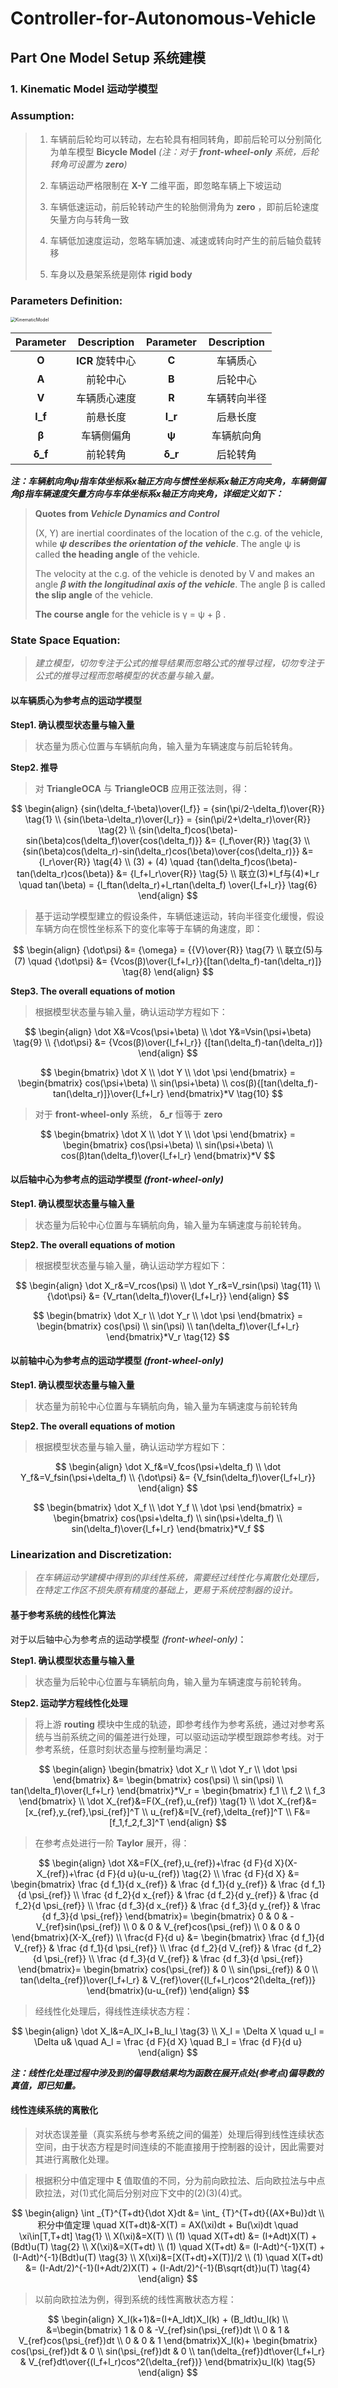 # Controller-for-Autonomous-Vehicle

## Part One Model Setup 系统建模

### 1. Kinematic Model 运动学模型

### **Assumption:** 

> 1. 车辆前后轮均可以转动，左右轮具有相同转角，即前后轮可以分别简化为单车模型 **Bicycle Model**  *(注：对于 **front-wheel-only** 系统，后轮转角可设置为 **zero**)* 
>
> 2. 车辆运动严格限制在 **X-Y** 二维平面，即忽略车辆上下坡运动
>3. 车辆低速运动，前后轮转动产生的轮胎侧滑角为 **zero** ，即前后轮速度矢量方向与转角一致
> 4. 车辆低加速度运动，忽略车辆加速、减速或转向时产生的前后轴负载转移 
> 5. 车身以及悬架系统是刚体 **rigid body** 

### **Parameters Definition:**

<img src="./Pictures/KinematicModel.png" alt="KinematicModel" style="zoom:50%;" />

| Parameter |   Description    | Parameter | Description  |
| :-------: | :--------------: | :-------: | :----------: |
|   **O**   | **ICR** 旋转中心 |   **C**   |   车辆质心   |
|   **A**   |     前轮中心     |   **B**   |   后轮中心   |
|   **V**   |   车辆质心速度   |   **R**   | 车辆转向半径 |
|  **l_f**  |     前悬长度     |  **l_r**  |   后悬长度   |
|   **β**   |    车辆侧偏角    |   **ψ**   |  车辆航向角  |
|  **δ_f**  |     前轮转角     |  **δ_r**  |   后轮转角   |

***注：车辆航向角ψ指车体坐标系x轴正方向与惯性坐标系x轴正方向夹角，车辆侧偏角β指车辆速度矢量方向与车体坐标系x轴正方向夹角，详细定义如下：***

> **Quotes from *Vehicle Dynamics and Control***
>
> (X, Y) are inertial coordinates of the location of the c.g. of the vehicle, while ***ψ describes the orientation of the vehicle***. The angle ψ is called **the heading angle** of the vehicle. 
>
> The velocity at the c.g. of the vehicle is denoted by V and makes an angle ***β with the longitudinal axis of the vehicle***. The angle β is called **the slip angle** of the vehicle.
>
> **The course angle** for the vehicle is γ = ψ + β .

### **State Space Equation:**

> *建立模型，切勿专注于公式的推导结果而忽略公式的推导过程，切勿专注于公式的推导过程而忽略模型的状态量与输入量。*

#### 以车辆质心为参考点的运动学模型

**Step1. 确认模型状态量与输入量**

> 状态量为质心位置与车辆航向角，输入量为车辆速度与前后轮转角。

**Step2. 推导**

> 对 **TriangleOCA** 与 **TriangleOCB** 应用正弦法则，得：

$$
\begin{align}
{sin(\delta_f-\beta)\over{l_f}} = {sin(\pi/2-\delta_f)\over{R}} \tag{1} \\
{sin(\beta-\delta_r)\over{l_r}} = {sin(\pi/2+\delta_r)\over{R}} \tag{2} \\
{sin(\delta_f)cos(\beta)-sin(\beta)cos(\delta_f)\over{cos(\delta_f)}} &= {l_f\over{R}} \tag{3} \\
{sin(\beta)cos(\delta_r)-sin(\delta_r)cos(\beta)\over{cos(\delta_r)}} &= {l_r\over{R}} \tag{4} \\
(3) + (4) \quad {tan(\delta_f)cos(\beta)-tan(\delta_r)cos(\beta)} &= {l_f+l_r\over{R}} \tag{5} \\ 
联立(3)*l_f与(4)*l_r \quad tan(\beta) = {l_ftan(\delta_r)+l_rtan(\delta_f) \over{l_f+l_r}} \tag{6}
\end{align}
$$

> 基于运动学模型建立的假设条件，车辆低速运动，转向半径变化缓慢，假设车辆方向在惯性坐标系下的变化率等于车辆的角速度，即：

$$
\begin{align}
{\dot\psi} &= {\omega} = {{V}\over{R}} \tag{7} \\
联立(5)与(7) \quad {\dot\psi} &= {Vcos(β)\over{l_f+l_r}}{[tan(\delta_f)-tan(\delta_r)]} \tag{8}
\end{align}
$$

**Step3. The overall equations of motion**

> 根据模型状态量与输入量，确认运动学方程如下：

$$
\begin{align}
\dot X&=Vcos(\psi+\beta) \\
\dot Y&=Vsin(\psi+\beta) \tag{9} \\
{\dot\psi} &= {Vcos(β)\over{l_f+l_r}} {[tan(\delta_f)-tan(\delta_r)]}
\end{align}
$$

$$
\begin{bmatrix} 
\dot X \\
\dot Y \\
\dot \psi 
\end{bmatrix} =
\begin{bmatrix}
cos(\psi+\beta) \\
sin(\psi+\beta) \\
cos(β){[tan(\delta_f)-tan(\delta_r)]}\over{l_f+l_r}
\end{bmatrix}*V \tag{10}
$$

> 对于 **front-wheel-only** 系统， **δ_r** 恒等于 **zero** 

$$
\begin{bmatrix} \dot X \\
\dot Y \\ 
\dot \psi
\end{bmatrix} =
\begin{bmatrix}
cos(\psi+\beta) \\
sin(\psi+\beta) \\
cos(β)tan(\delta_f)\over{l_f+l_r}
\end{bmatrix}*V
$$

#### 以后轴中心为参考点的运动学模型 *(front-wheel-only)*

 **Step1. 确认模型状态量与输入量**

> 状态量为后轮中心位置与车辆航向角，输入量为车辆速度与前轮转角。

**Step2. The overall equations of motion**

> 根据模型状态量与输入量，确认运动学方程如下：

$$
\begin{align}
\dot X_r&=V_rcos(\psi) \\
\dot Y_r&=V_rsin(\psi) \tag{11} \\
{\dot\psi} &= {V_rtan(\delta_f)\over{l_f+l_r}}
\end{align}
$$

$$
\begin{bmatrix} \dot X_r \\
\dot Y_r \\
\dot \psi
\end{bmatrix} =
\begin{bmatrix}
cos(\psi) \\
sin(\psi) \\
tan(\delta_f)\over{l_f+l_r}
\end{bmatrix}*V_r \tag{12}
$$

#### 以前轴中心为参考点的运动学模型 *(front-wheel-only)*

 **Step1. 确认模型状态量与输入量**

> 状态量为前轮中心位置与车辆航向角，输入量为车辆速度与前轮转角

**Step2. The overall equations of motion**

> 根据模型状态量与输入量，确认运动学方程如下：

$$
\begin{align}
\dot X_f&=V_fcos(\psi+\delta_f) \\
\dot Y_f&=V_fsin(\psi+\delta_f) \\
{\dot\psi} &= {V_fsin(\delta_f)\over{l_f+l_r}}
\end{align}
$$

$$
\begin{bmatrix} \dot X_f \\
\dot Y_f \\
\dot \psi
\end{bmatrix} =
\begin{bmatrix}
cos(\psi+\delta_f) \\
sin(\psi+\delta_f) \\
sin(\delta_f)\over{l_f+l_r}
\end{bmatrix}*V_f
$$

### Linearization and Discretization:

> *在车辆运动学建模中得到的非线性系统，需要经过线性化与离散化处理后，在特定工作区不损失原有精度的基础上，更易于系统控制器的设计。*

#### 基于参考系统的线性化算法

对于以后轴中心为参考点的运动学模型 *(front-wheel-only)*：

 **Step1. 确认模型状态量与输入量**

> 状态量为后轮中心位置与车辆航向角，输入量为车辆速度与前轮转角。

**Step2. 运动学方程线性化处理**

> 将上游 **routing** 模块中生成的轨迹，即参考线作为参考系统，通过对参考系统与当前系统之间的偏差进行处理，可以驱动运动学模型跟踪参考线。对于参考系统，任意时刻状态量与控制量均满足：

$$
\begin{align}
\begin{bmatrix} \dot X_r \\
\dot Y_r \\
\dot \psi
\end{bmatrix} &=
\begin{bmatrix}
cos(\psi) \\
sin(\psi) \\
tan(\delta_f)\over{l_f+l_r}
\end{bmatrix}*V_r =
\begin{bmatrix} f_1 \\ 
f_2 \\ 
f_3
\end{bmatrix} \\
\dot X_{ref}&=F(X_{ref},u_{ref}) \tag{1} \\
\dot X_{ref}&=[x_{ref},y_{ref},\psi_{ref}]^T \\ 
u_{ref}&=[V_{ref},\delta_{ref}]^T \\
F&=[f_1,f_2,f_3]^T
\end{align}
$$

> 在参考点处进行一阶 **Taylor** 展开，得：

$$
\begin{align}
\dot X&=F(X_{ref},u_{ref})+\frac {d F}{d X}(X-X_{ref})+\frac {d F}{d u}(u-u_{ref}) \tag{2} \\
\frac {d F}{d X} &=
\begin{bmatrix}
\frac {d f_1}{d x_{ref}} & \frac {d f_1}{d y_{ref}} & \frac {d f_1}{d \psi_{ref}} \\ 
\frac {d f_2}{d x_{ref}} & \frac {d f_2}{d y_{ref}} & \frac {d f_2}{d \psi_{ref}} \\ 
\frac {d f_3}{d x_{ref}} & \frac {d f_3}{d y_{ref}} & \frac {d f_3}{d \psi_{ref}}
\end{bmatrix}=
\begin{bmatrix}
0 & 0 & -V_{ref}sin(\psi_{ref}) \\
0 & 0 & V_{ref}cos(\psi_{ref}) \\
0 & 0 & 0
\end{bmatrix}(X-X_{ref}) \\
\frac{d F}{d u} &=
\begin{bmatrix}
\frac {d f_1}{d V_{ref}} & \frac {d f_1}{d \psi_{ref}} \\
\frac {d f_2}{d V_{ref}} & \frac {d f_2}{d \psi_{ref}} \\
\frac {d f_3}{d V_{ref}} & \frac {d f_3}{d \psi_{ref}}
\end{bmatrix}=
\begin{bmatrix}
cos(\psi_{ref}) & 0 \\
sin(\psi_{ref}) & 0 \\
tan(\delta_{ref})\over{l_f+l_r} & V_{ref}\over{(l_f+l_r)cos^2(\delta_{ref})}
\end{bmatrix}(u-u_{ref})
\end{align}
$$

> 经线性化处理后，得线性连续状态方程：

$$
\begin{align}
\dot X_l&=A_lX_l+B_lu_l \tag{3} \\
X_l = \Delta X \quad u_l = \Delta u& \quad A_l = \frac {d F}{d X} \quad B_l = \frac {d F}{d u} 
\end{align}
$$

***注：线性化处理过程中涉及到的偏导数结果均为函数在展开点处(参考点)偏导数的真值，即已知量。***

#### 线性连续系统的离散化

> 对状态误差量（真实系统与参考系统之间的偏差）处理后得到线性连续状态空间，由于状态方程是时间连续的不能直接用于控制器的设计，因此需要对其进行离散化处理。

> 根据积分中值定理中 **ξ** 值取值的不同，分为前向欧拉法、后向欧拉法与中点欧拉法，对(1)式化简后分别对应下文中的(2)(3)(4)式。

$$
\begin{align}
\int _{T}^{T+dt}{\dot X}dt &= \int_ {T}^{T+dt}{(AX+Bu)}dt \\
积分中值定理 \quad X(T+dt)&-X(T) = AX(\xi)dt + Bu(\xi)dt \quad \xi\in[T,T+dt] \tag{1} \\
X(\xi)&=X(T) \\
(1) \quad X(T+dt) &= (I+Adt)X(T) + (Bdt)u(T) \tag{2} \\
X(\xi)&=X(T+dt) \\
(1) \quad X(T+dt) &= (I-Adt)^{-1}X(T) + (I-Adt)^{-1}(Bdt)u(T) \tag{3} \\
X(\xi)&=[X(T+dt)+X(T)]/2 \\
(1) \quad X(T+dt) &= (I-Adt/2)^{-1}(I+Adt/2)X(T) + (I-Adt/2)^{-1}(B\sqrt{dt})u(T) \tag{4}
\end{align}
$$

> 以前向欧拉法为例，得到系统的线性离散状态方程：

$$
\begin{align}
X_l(k+1)&=(I+A_ldt)X_l(k) + (B_ldt)u_l(k) \\
&=\begin{bmatrix}
1 & 0 & -V_{ref}sin(\psi_{ref})dt \\
0 & 1 & V_{ref}cos(\psi_{ref})dt \\
0 & 0 & 1
\end{bmatrix}X_l(k)+
\begin{bmatrix}
cos(\psi_{ref})dt & 0 \\
sin(\psi_{ref})dt & 0 \\
tan(\delta_{ref})dt\over{l_f+l_r} & V_{ref}dt\over{(l_f+l_r)cos^2(\delta_{ref})}
\end{bmatrix}u_l(k) \tag{5}
\end{align}
$$

